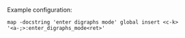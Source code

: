Example configuration:

```
map -docstring 'enter digraphs mode' global insert <c-k> '<a-;>:enter_digraphs_mode<ret>'
```
